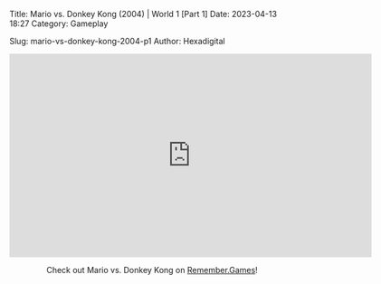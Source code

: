 Title: Mario vs. Donkey Kong (2004) | World 1 [Part 1]
Date: 2023-04-13 18:27
Category: Gameplay

Slug: mario-vs-donkey-kong-2004-p1
Author: Hexadigital

<center><iframe src="https://www.youtube.com/embed/35g-Y2Vg2GM?feature=oembed" allow="accelerometer; autoplay; encrypted-media; gyroscope; picture-in-picture" width="640" height="360" frameborder="0"></iframe>

Check out Mario vs. Donkey Kong on [Remember.Games](https://remember.games/game/4327/mario-vs-donkey-kong/)!</center>